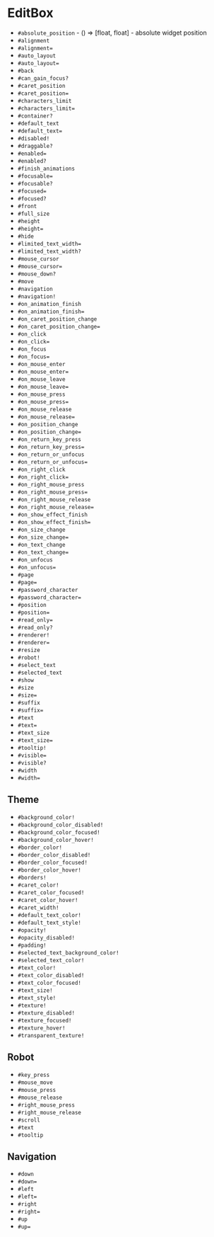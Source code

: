 EditBox
===
- `#absolute_position` - () => [float, float] - absolute widget position
- `#alignment`
- `#alignment=`
- `#auto_layout`
- `#auto_layout=`
- `#back`
- `#can_gain_focus?`
- `#caret_position`
- `#caret_position=`
- `#characters_limit`
- `#characters_limit=`
- `#container?`
- `#default_text`
- `#default_text=`
- `#disabled!`
- `#draggable?`
- `#enabled=`
- `#enabled?`
- `#finish_animations`
- `#focusable=`
- `#focusable?`
- `#focused=`
- `#focused?`
- `#front`
- `#full_size`
- `#height`
- `#height=`
- `#hide`
- `#limited_text_width=`
- `#limited_text_width?`
- `#mouse_cursor`
- `#mouse_cursor=`
- `#mouse_down?`
- `#move`
- `#navigation`
- `#navigation!`
- `#on_animation_finish`
- `#on_animation_finish=`
- `#on_caret_position_change`
- `#on_caret_position_change=`
- `#on_click`
- `#on_click=`
- `#on_focus`
- `#on_focus=`
- `#on_mouse_enter`
- `#on_mouse_enter=`
- `#on_mouse_leave`
- `#on_mouse_leave=`
- `#on_mouse_press`
- `#on_mouse_press=`
- `#on_mouse_release`
- `#on_mouse_release=`
- `#on_position_change`
- `#on_position_change=`
- `#on_return_key_press`
- `#on_return_key_press=`
- `#on_return_or_unfocus`
- `#on_return_or_unfocus=`
- `#on_right_click`
- `#on_right_click=`
- `#on_right_mouse_press`
- `#on_right_mouse_press=`
- `#on_right_mouse_release`
- `#on_right_mouse_release=`
- `#on_show_effect_finish`
- `#on_show_effect_finish=`
- `#on_size_change`
- `#on_size_change=`
- `#on_text_change`
- `#on_text_change=`
- `#on_unfocus`
- `#on_unfocus=`
- `#page`
- `#page=`
- `#password_character`
- `#password_character=`
- `#position`
- `#position=`
- `#read_only=`
- `#read_only?`
- `#renderer!`
- `#renderer=`
- `#resize`
- `#robot!`
- `#select_text`
- `#selected_text`
- `#show`
- `#size`
- `#size=`
- `#suffix`
- `#suffix=`
- `#text`
- `#text=`
- `#text_size`
- `#text_size=`
- `#tooltip!`
- `#visible=`
- `#visible?`
- `#width`
- `#width=`
## Theme
- `#background_color!`
- `#background_color_disabled!`
- `#background_color_focused!`
- `#background_color_hover!`
- `#border_color!`
- `#border_color_disabled!`
- `#border_color_focused!`
- `#border_color_hover!`
- `#borders!`
- `#caret_color!`
- `#caret_color_focused!`
- `#caret_color_hover!`
- `#caret_width!`
- `#default_text_color!`
- `#default_text_style!`
- `#opacity!`
- `#opacity_disabled!`
- `#padding!`
- `#selected_text_background_color!`
- `#selected_text_color!`
- `#text_color!`
- `#text_color_disabled!`
- `#text_color_focused!`
- `#text_size!`
- `#text_style!`
- `#texture!`
- `#texture_disabled!`
- `#texture_focused!`
- `#texture_hover!`
- `#transparent_texture!`
## Robot
- `#key_press`
- `#mouse_move`
- `#mouse_press`
- `#mouse_release`
- `#right_mouse_press`
- `#right_mouse_release`
- `#scroll`
- `#text`
- `#tooltip`
## Navigation
- `#down`
- `#down=`
- `#left`
- `#left=`
- `#right`
- `#right=`
- `#up`
- `#up=`
